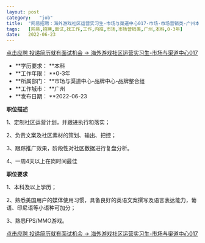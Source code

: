 ```yaml
---
layout:	post
category:	"job"
title:	"网易招聘：海外游戏社区运营实习生-市场与渠道中心017-市场-市场营销类-广州本科0-3年"
tags:	[网易,招聘,面试,找工作,工作,内推,市场,市场营销类,广州,本科,0-3年]
date:	2022-06-23
---
```


[点击应聘 投递简历就有面试机会 ->  海外游戏社区运营实习生-市场与渠道中心017](http://mobile.bole.netease.com/bole/boleDetail?id=41104&employeeId=346f03c3cda5f04c&key=all)



- **学历要求： **本科
- **工作年限： **0-3年
- **所属部门： **市场与渠道中心-品牌中心-品牌整合组
- **工作城市： **广州
- **发布日期： **2022-06-23



**职位描述**

1、定制社区运营计划，并跟进执行和落实；



2、负责文案及社区素材的策划、输出、把控；



3、跟踪推广效果，阶段性对社区数据进行复盘分析。



4、一周4天以上在岗时间最佳



**职位要求**

1、本科及以上学历；



2、熟悉美国用户的媒体使用习惯，具备良好的英语文案撰写及语言表达能力，葡语、印尼语等小语种可加分；



3、熟悉FPS/MMO游戏。



[点击应聘 投递简历就有面试机会 ->  海外游戏社区运营实习生-市场与渠道中心017](http://mobile.bole.netease.com/bole/boleDetail?id=41104&employeeId=346f03c3cda5f04c&key=all)